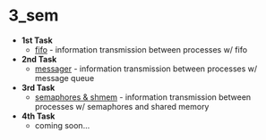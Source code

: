 # 3_sem
* **1st Task**
  * [fifo](https://github.com/BEANefiT/3_sem/blob/master/fifo/fifo.c) - information transmission between processes w/ fifo
* **2nd Task**
  * [messager](https://github.com/BEANefiT/3_sem/blob/master/messager/messager.c) - information transmission between processes w/ message queue
* **3rd Task**
  * [semaphores & shmem](https://github.com/BEANefiT/3_sem/blob/master/semaphore/semaphore.c) - information transmission between processes w/ semaphores and shared memory
* **4th Task**
  * coming soon...
